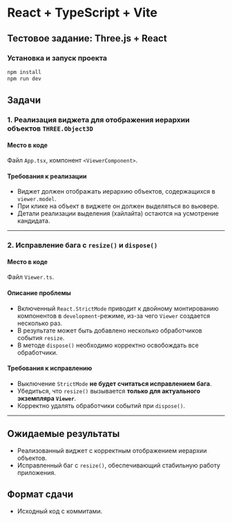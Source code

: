 # React + TypeScript + Vite

## Тестовое задание: Three.js + React

### Установка и запуск проекта

```sh
npm install
npm run dev
```

## Задачи

### **1. Реализация виджета для отображения иерархии объектов `THREE.Object3D`**

#### **Место в коде**

Файл `App.tsx`, компонент `<ViewerComponent>`.

#### **Требования к реализации**

- Виджет должен отображать иерархию объектов, содержащихся в `viewer.model`.
- При клике на объект в виджете он должен выделяться во вьювере.
- Детали реализации выделения (хайлайта) остаются на усмотрение кандидата.

---

### **2. Исправление бага с `resize()` и `dispose()`**

#### **Место в коде**

Файл `Viewer.ts`.

#### **Описание проблемы**

- Включенный `React.StrictMode` приводит к двойному монтированию компонентов в `development`-режиме, из-за чего `Viewer` создается несколько раз.
- В результате может быть добавлено несколько обработчиков события `resize`.
- В методе `dispose()` необходимо корректно освобождать все обработчики.

#### **Требования к исправлению**

- Выключение `StrictMode` **не будет считаться исправлением бага**.
- Убедиться, что `resize()` вызывается **только для актуального экземпляра `Viewer`**.
- Корректно удалять обработчики событий при `dispose()`.

---

## **Ожидаемые результаты**

- Реализованный виджет с корректным отображением иерархии объектов.
- Исправленный баг с `resize()`, обеспечивающий стабильную работу приложения.

## **Формат сдачи**

- Исходный код с коммитами.
